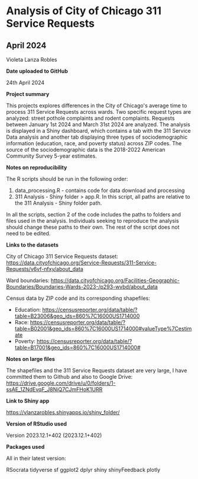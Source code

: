 
# Analysis of City of Chicago 311 Service Requests
## April 2024

Violeta Lanza Robles


**Date uploaded to GitHub**

24th April 2024


**Project summary**

This projects explores differences in the City of Chicago's average time to process 311 Service Requests across wards. Two specific request types are analyzed: street pothole complaints and rodent complaints. Requests between January 1st 2024 and March 31st 2024 are analyzed. The analysis is displayed in a Shiny dashboard, which contains a tab with the 311 Service Data analysis and another tab displaying three types of sociodemographic information (education, race, and poverty status) across ZIP codes. The source of the sociodemographic data is the 2018-2022 American Community Survey 5-year estimates.


**Notes on reproducibility**

The R scripts should be run in the following order:
1) data_processing.R - contains code for data download and processing
2) 311 Analysis - Shiny folder > app.R. In this script, all paths are relative to the 311 Analysis - Shiny folder path.

In all the scripts, section 2 of the code includes the paths to folders and files used in the analysis. Individuals seeking to reproduce the analysis should change these paths to their own. The rest of the script does not need to be edited.


**Links to the datasets**

City of Chicago 311 Service Requests dataset: https://data.cityofchicago.org/Service-Requests/311-Service-Requests/v6vf-nfxy/about_data

Ward boundaries: https://data.cityofchicago.org/Facilities-Geographic-Boundaries/Boundaries-Wards-2023-/p293-wvbd/about_data

Census data by ZIP code and its corresponding shapefiles:
- Education: https://censusreporter.org/data/table/?table=B23006&geo_ids=860%7C16000US1714000
- Race: https://censusreporter.org/data/table/?table=B02001&geo_ids=860%7C16000US1714000#valueType%7Cestimate
- Poverty: https://censusreporter.org/data/table/?table=B17001&geo_ids=860%7C16000US1714000#


**Notes on large files**

The shapefiles and the 311 Service Requests dataset are very large, I have committed them to Github and also to Google Drive: https://drive.google.com/drive/u/0/folders/1-ssAE_1ZNdEvqF_J8NiQ7CJmFHoK1URR


**Link to Shiny app**

https://vlanzarobles.shinyapps.io/shiny_folder/


**Version of RStudio used**

Version 2023.12.1+402 (2023.12.1+402)


**Packages used**

All in their latest version:

RSocrata
tidyverse
sf
ggplot2
dplyr
shiny
shinyFeedback
plotly










